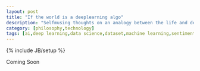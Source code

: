 ```yaml
---
layout: post
title: "If the world is a deeplearning algo"
description: "Selfmusing thoughts on an analogy between the life and deeplearning"
category: [philosophy,technology]
tags: [ai,deep learning,data science,dataset,machine learning,sentiment analysis]
---
```

{% include JB/setup %}

Coming Soon
